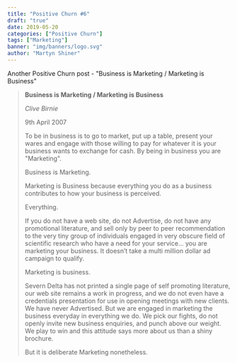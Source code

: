 ```yaml
---
title: "Positive Churn #6"
draft: "true"
date: 2019-05-20
categories: ["Positive Churn"]
tags: ["Marketing"]
banner: "img/banners/logo.svg"
author: "Martyn Shiner"
---
```


Another Positive Churn post - "Business is Marketing / Marketing is Business"

<!--more-->
> __Business is Marketing / Marketing is Business__
>
> *Clive Birnie*
>
> 9th April 2007
>
> To be in business is to go to market, put up a table, present your wares and engage with those willing to pay for whatever it is your business wants to exchange for cash. By being in business you are "Marketing".
>
> Business is Marketing.
>
> Marketing is Business because everything you do as a business contributes to how your business is perceived.
>
> Everything.
>
> If you do not have a web site, do not Advertise, do not have any promotional literature, and sell only by peer to peer recommendation to the very tiny group of individuals engaged in very obscure field of scientific research who have a need for your service... you are marketing your business. It doesn’t take a multi million dollar ad campaign to qualify.
>
> Marketing is business.
>
> Severn Delta has not printed a single page of self promoting literature, our web site remains a work in progress, and we do not even have a credentials presentation for use in opening meetings with new clients. We have never Advertised. But we are engaged in marketing the business everyday in everything we do. We pick our fights, do not openly invite new business enquiries, and punch above our weight. We play to win and this attitude says more about us than a shiny brochure.
>
> But it is deliberate Marketing nonetheless.